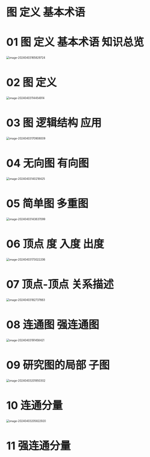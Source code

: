 # 图 定义 基本术语



# 01 图 定义 基本术语 知识总览

<img src="https://cvp.oss-cn-shanghai.aliyuncs.com/picgo/202404031658789.png" alt="image-20240403165829724" style="zoom:50%;" />



# 02 图 定义

<img src="https://cvp.oss-cn-shanghai.aliyuncs.com/picgo/202404031144068.png" alt="image-20240403114454914" style="zoom:50%;" />



# 03 图 逻辑结构 应用

<img src="https://cvp.oss-cn-shanghai.aliyuncs.com/picgo/202404031709121.png" alt="image-20240403170908009" style="zoom:50%;" />



# 04 无向图 有向图

<img src="https://cvp.oss-cn-shanghai.aliyuncs.com/picgo/202404031402668.png" alt="image-20240403140218425" style="zoom:50%;" />



# 05 简单图 多重图

<img src="https://cvp.oss-cn-shanghai.aliyuncs.com/picgo/202404031438348.png" alt="image-20240403143837099" style="zoom:50%;" />



# 06 顶点 度 入度 出度

<img src="https://cvp.oss-cn-shanghai.aliyuncs.com/picgo/202404031730297.png" alt="image-20240403173022206" style="zoom:50%;" />



# 07 顶点-顶点 关系描述

<img src="https://cvp.oss-cn-shanghai.aliyuncs.com/picgo/202404031827884.png" alt="image-20240403182737663" style="zoom:50%;" />



# 08 连通图 强连通图

<img src="https://cvp.oss-cn-shanghai.aliyuncs.com/picgo/202404031914572.png" alt="image-20240403191458421" style="zoom:50%;" />



# 09 研究图的局部 子图

<img src="https://cvp.oss-cn-shanghai.aliyuncs.com/picgo/202404032018567.png" alt="image-20240403201850302" style="zoom:50%;" />



# 10 连通分量

<img src="https://cvp.oss-cn-shanghai.aliyuncs.com/picgo/202404032058254.png" alt="image-20240403205822920" style="zoom:50%;" />



# 11 强连通分量

